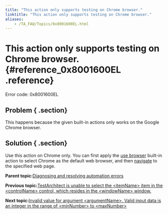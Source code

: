```yaml
--- 
title: "This action only supports testing on Chrome browser."
linktitle: "This action only supports testing on Chrome browser."
aliases: 
    - /TA_FAQ/Topics/0x8001600EL.html
---
```

# This action only supports testing on Chrome browser. {#reference_0x8001600EL .reference}

Error code: 0x8001600EL

## Problem { .section}

This happens because the given built-in actions only works on the Google Chrome browser.

## Solution { .section}

Use this action on Chrome only. You can first apply the [use browser](../../TA_Automation/Topics/bis_use_browser.html) built-in action to select Chrome as the default web browser, and then [navigate](../../TA_Automation/Topics/bia_navigate.html) to the specified web page.

**Parent topic:**[Diagnosing and resolving automation errors](../../TA_FAQ/Topics/faq.automation_error.html)

**Previous topic:**[TestArchitect is unable to select the <itemName\> item in the <controlName\> control, which resides in the <windowName\> window.](../../TA_FAQ/Topics/0x80010405L.html)

**Next topic:**[Invalid value for argument <argumentName\>. Valid input data is an integer in the range of <minNumber\> to <maxNumber\>](../../TA_FAQ/Topics/0x8001000BL.html)

